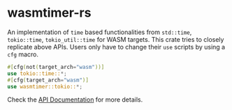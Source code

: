 # wasmtimer-rs

An implementation of `time` based functionalities from `std::time`, `tokio::time`,
`tokio_util::time` for WASM targets. This crate tries to closely
replicate above APIs. Users only have to change their `use` scripts by
using a `cfg` macro.

```rust
#[cfg(not(target_arch="wasm"))]
use tokio::time::*;
#[cfg(target_arch="wasm")]
use wasmtimer::tokio::*;
```

Check the [API Documentation](https://docs.rs/wasmtimer) for more
details.
